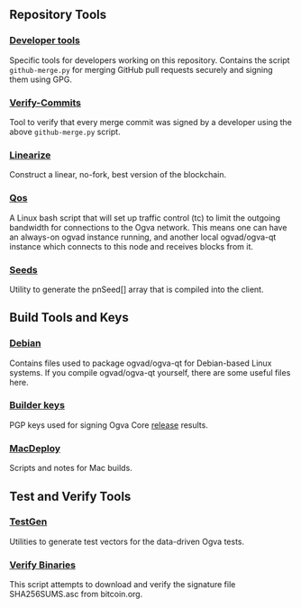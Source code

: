 Repository Tools
---------------------

### [Developer tools](/contrib/devtools) ###
Specific tools for developers working on this repository.
Contains the script `github-merge.py` for merging GitHub pull requests securely and signing them using GPG.

### [Verify-Commits](/contrib/verify-commits) ###
Tool to verify that every merge commit was signed by a developer using the above `github-merge.py` script.

### [Linearize](/contrib/linearize) ###
Construct a linear, no-fork, best version of the blockchain.

### [Qos](/contrib/qos) ###
A Linux bash script that will set up traffic control (tc) to limit the outgoing bandwidth for connections to the Ogva network. This means one can have an always-on ogvad instance running, and another local ogvad/ogva-qt instance which connects to this node and receives blocks from it.

### [Seeds](/contrib/seeds) ###
Utility to generate the pnSeed[] array that is compiled into the client.

Build Tools and Keys
---------------------

### [Debian](/contrib/debian) ###
Contains files used to package ogvad/ogva-qt
for Debian-based Linux systems. If you compile ogvad/ogva-qt yourself, there are some useful files here.

### [Builder keys](/contrib/builder-keys)
PGP keys used for signing Ogva Core [release](/doc/release-process.md) results.

### [MacDeploy](/contrib/macdeploy) ###
Scripts and notes for Mac builds.

Test and Verify Tools
---------------------

### [TestGen](/contrib/testgen) ###
Utilities to generate test vectors for the data-driven Ogva tests.

### [Verify Binaries](/contrib/verifybinaries) ###
This script attempts to download and verify the signature file SHA256SUMS.asc from bitcoin.org.
